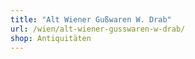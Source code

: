 ```yaml
---
title: "Alt Wiener Gußwaren W. Drab"
url: /wien/alt-wiener-gusswaren-w-drab/
shop: Antiquitäten
---
```

